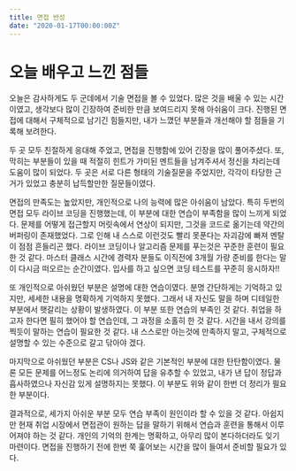 ```yaml
---
title: 면접 반성
date: "2020-01-17T00:00:00Z"
---
```


# 오늘 배우고 느낀 점들

오늘은 감사하게도 두 군데에서 기술 면접을 볼 수 있었다. 많은 것을 배울 수 있는 시간이였고, 생각보다 많이 긴장하여 준비한 만큼 보여드리지 못해 아쉬움이 크다. 진행된 면접에 대해서 구체적으로 남기긴 힘들지만, 내가 느꼈던 부분들과 개선해야 할 점들을 기록해 보려한다.

두 곳 모두 친절하게 응대해 주었고, 면접을 진행함에 있어 긴장을 많이 풀어주셨다. 또, 막히는 부분들이 있을 때 적절히 힌트가 가미된 멘트들을 남겨주셔서 정신을 차리는데 도움이 많이 되었다. 두 곳은 서로 다른 형태의 기술질문을 주었지만, 각각이 타당한 근거가 있었고 충분히 납득할만한 질문들이였다.

면접의 만족도는 높았지만, 개인적으로 나의 능력에 많은 아쉬움이 남았다. 특히 두번의 면접 모두 라이브 코딩을 진행했는데, 이 부분에 대한 연습이 부족함을 많이 느끼게 되었다. 문제를 어떻게 접근할지 머릿속에서 연상이 되지만, 그것을 코드로 옮기는데 약간의 버퍼링이 존재했었다. 그로 인해 내 스스로 이런것도 빨리 못푼다는 자괴감에 빠져 멘탈이 점점 흔들리곤 했다. 라이브 코딩이나 알고리즘 문제를 푸는것은 꾸준한 훈련이 필요한 것 같다. 마스터 클래스 시간에 경력자 분들도 이직전에 3개월 가량 준비를 한다는 말이 다시금 떠오르는 순간이였다. 입사를 하고 싶으면 코딩 테스트를 꾸준히 응시하자!!

또 개인적으로 아쉬웠던 부분은 설명에 대한 연습이였다. 분명 간단하게는 기억하고 있지만, 세세한 내용을 명확하게 기억하지 못했다. 그래서 내 자신도 말을 하며 디테일한 부분에서 햇갈리는 상황이 발생하였다. 이 부분 또한 연습의 부족인 것 같다. 취업을 하고자 한다면 필히 했어야 할 연습인데, 그 과정을 소홀히 한 것 같다. 시간을 내서 강의를 찍듯이 말하는 연습이 필요한 것 같다. 내 스스로만 아는것에 만족하지 말고, 구체적으로 설명할 수 있는 수준으로 갈고 닦아야 겠다.

마지막으로 아쉬웠던 부분은 CS나 JS와 같은 기본적인 부분에 대한 탄탄함이였다. 물론 모든 문제를 어느정도 논리에 의거하여 답을 유추할 수 있었고, 내가 낸 답이 정답과 흡사하였으나 자신감 있게 설명하지는 못했다. 이 부분도 위와 같이 한번 더 정리가 필요한 부분이다.

결과적으로, 세가지 아쉬운 부분 모두 연습 부족이 원인이라 할 수 있을 것 같다. 아쉽지만 현재 취업 시장에서 면접관이 원하는 답을 말하기 위해서 연습과 훈련을 통해서 이루어져야 하는 것 같다. 개인의 기억의 한계는 명확하고, 아무리 많이 본다하더라도 잊기 마련이다. 면접을 진행하기 전에 한번 쭉 훑어보는 시간을 많이 들여서 준비할 필요가 있다.

